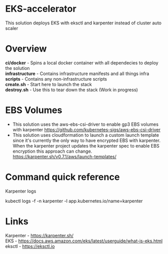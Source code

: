 # EKS-accelerator
This solution deploys EKS with eksctl and karpenter instead of cluster auto scaler

# Overview
**ci/docker** - Spins a local docker container with all dependecies to deploy the solution\
**infrastructure** - Contains infrastructure manifests and all things infra\
**scripts** - Contains any non-infrastructure scripts\
**create.sh** - Start here to launch the stack\
**destroy.sh** - Use this to tear down the stack (Work in progress)

# EBS Volumes
 - This solution uses the aws-ebs-csi-driver to enable gp3 EBS volumes with karpenter https://github.com/kubernetes-sigs/aws-ebs-csi-driver
 - This solution uses cloudformation to launch a custom launch template since it's currently the only way to have encrypted EBS with karpenter. When the karpenter project updates the karpenter spec to enable EBS encryption this approach can change. 
https://karpenter.sh/v0.7.1/aws/launch-templates/

# Command quick reference
Karpenter logs

kubectl logs -f -n karpenter -l app.kubernetes.io/name=karpenter


# Links
Karpenter - https://karpenter.sh/ \
EKS - https://docs.aws.amazon.com/eks/latest/userguide/what-is-eks.html \
eksctl - https://eksctl.io
